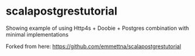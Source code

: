 # scalapostgrestutorial
Showing example of using Http4s + Doobie + Postgres combination with minimal implementations

Forked from here:
https://github.com/emmettna/scalapostgrestutorial
